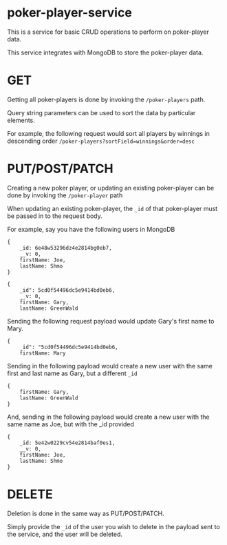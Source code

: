 # poker-player-service

This is a service for basic CRUD operations to perform on poker-player data.

This service integrates with MongoDB to store the poker-player data.

# GET
Getting all poker-players is done by invoking the `/poker-players` path.

Query string parameters can be used to sort the data by particular elements.

For example, the following request would sort all players by winnings in descending order
`/poker-players?sortField=winnings&order=desc`

# PUT/POST/PATCH
Creating a new poker player, or updating an existing poker-player can be done by invoking the `/poker-player` path

When updating an existing poker-player, the `_id` of that poker-player must be passed in to the request body.

For example, say you have the following users in MongoDB

```
{
    _id: 6e48w53296dz4e2814bg0eb7,
    __v: 0,
    firstName: Joe,
    lastName: Shmo
}
```

```
{
    _id": 5cd0f54496dc5e9414bd0eb6,
    __v: 0,
    firstName: Gary,
    lastName: GreenWald
```

Sending the following request payload would update Gary's first name to Mary.
```
{
    _id": "5cd0f54496dc5e9414bd0eb6,
    firstName: Mary
```

Sending in the following payload would create a new user with the same first and last name as Gary, but a different `_id`
```
{
    firstName: Gary,
    lastName: GreenWald
}
```

And, sending in the following payload would create a new user with the same name as Joe, but with the _id provided

```
{
    _id: 5e42w0229cv54e2814baf0es1,
    __v: 0,
    firstName: Joe,
    lastName: Shmo
}
```

# DELETE
Deletion is done in the same way as PUT/POST/PATCH.

Simply provide the `_id` of the user you wish to delete in the payload sent to the service, and the user will be deleted.